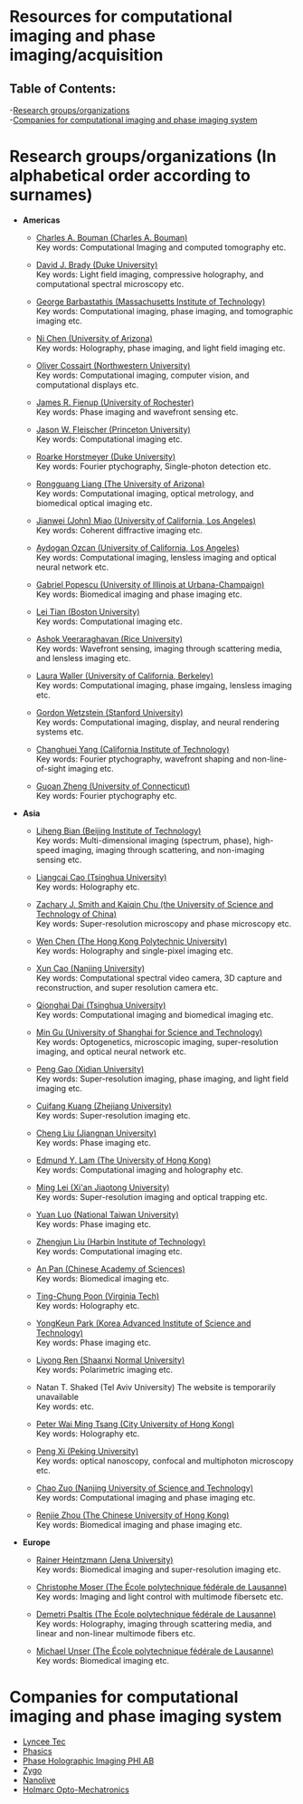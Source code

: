 # Resources for computational imaging and phase imaging/acquisition

## Table of Contents:
-[Research groups/organizations](#groups)  
-[Companies for computational imaging and phase imaging system](#companies)

<a name="groups"></a>
# Research groups/organizations (In alphabetical order according to surnames)
    
- **Americas**
    - [Charles A. Bouman (Charles A. Bouman)](https://engineering.purdue.edu/~bouman/)  
    Key words: Computational Imaging and computed tomography etc.
    
    - [David J. Brady (Duke University)](https://disp.duke.edu/)  
    Key words: Light field imaging, compressive holography, and computational spectral microscopy etc.
    
    - [George Barbastathis (Massachusetts Institute of Technology)](http://optics.mit.edu/)  
    Key words: Computational imaging, phase imaging, and tomographic imaging etc.
    
    - [Ni Chen (University of Arizona)](http://intelligentoptics.org/)  
    Key words: Holography, phase imaging, and light field imaging etc.
    
    - [Oliver Cossairt (Northwestern University)](https://compphotolab.northwestern.edu/)  
    Key words: Computational imaging, computer vision, and computational displays etc.
    
    - [James R. Fienup (University of Rochester)](https://labsites.rochester.edu/fienup/)  
    Key words: Phase imaging and wavefront sensing etc.
    
    - [Jason W. Fleischer (Princeton University)](https://www.princeton.edu/~jasonf/)  
    Key words: Computational imaging etc.
    
    - [Roarke Horstmeyer (Duke University)](http://horstmeyer.pratt.duke.edu/)  
    Key words: Fourier ptychography, Single-photon detection etc.
    
    - [Rongguang Liang (The University of Arizona)](https://wp.optics.arizona.edu/ualiangaol/)  
    Key words: Computational imaging, optical metrology, and biomedical optical imaging etc.
    
    - [Jianwei (John) Miao (University of California, Los Angeles)](https://www.physics.ucla.edu/research/imaging/)  
    Key words: Coherent diffractive imaging etc.
    
    - [Aydogan Ozcan (University of California, Los Angeles)](https://research.seas.ucla.edu/ozcan/)  
    Key words: Computational imaging, lensless imaging and optical neural network etc.
    
    - [Gabriel Popescu (University of Illinois at Urbana-Champaign)](https://light.ece.illinois.edu/)  
    Key words: Biomedical imaging and phase imaging etc.
    
    - [Lei Tian (Boston University)](https://sites.bu.edu/tianlab/)  
    Key words: Computational imaging etc.
    
    - [Ashok Veeraraghavan (Rice University)](https://www.computationalimaging.org/)  
    Key words: Wavefront sensing, imaging through scattering media, and lensless imaging etc.
    
    - [Laura Waller (University of California, Berkeley)](https://www.laurawaller.com/)  
    Key words: Computational imaging, phase imgaing, lensless imaging etc.
    
    - [Gordon Wetzstein (Stanford University)](https://www.computationalimaging.org/)  
    Key words: Computational imaging, display, and neural rendering systems etc.
    
    - [Changhuei Yang (California Institute of Technology)](https://biophot.caltech.edu/)  
    Key words: Fourier ptychography, wavefront shaping and non-line-of-sight imaging etc.
    
    - [Guoan Zheng (University of Connecticut)](https://smartimaging.uconn.edu/)  
    Key words: Fourier ptychography etc.
    
- **Asia**
    - [Liheng Bian (Beijing Institute of Technology)](https://bianlab.github.io/)  
    Key words: Multi-dimensional imaging (spectrum, phase), high-speed imaging, imaging through scattering, and non-imaging sensing etc.
    
    - [Liangcai Cao (Tsinghua University)](http://www.holoddd.com/)  
    Key words: Holography etc.
    
    - [Zachary J. Smith and Kaiqin Chu (the University of Science and Technology of China)](http://staff.ustc.edu.cn/)  
    Key words: Super-resolution microscopy and phase microscopy etc.
    
    - [Wen Chen (The Hong Kong Polytechnic University)](https://www.eie.polyu.edu.hk/~wenchen/)  
    Key words: Holography and single-pixel imaging etc.
    
    - [Xun Cao (Nanjing University)](https://cite.nju.edu.cn/)  
    Key words: Computational spectral video camera, 3D capture and reconstruction, and super resolution camera etc.
    
    - [Qionghai Dai (Tsinghua University)](http://media.au.tsinghua.edu.cn/)  
    Key words: Computational imaging and biomedical imaging etc.
    
    - [Min Gu (University of Shanghai for Science and Technology)](http://cain.usst.edu.cn/)  
    Key words: Optogenetics, microscopic imaging, super-resolution imaging, and optical neural network etc.
    
    - [Peng Gao (Xidian University)](https://faculty.xidian.edu.cn/GP3/zh_CN/index.htm)  
    Key words: Super-resolution imaging, phase imaging, and light field imaging etc.
    
    - [Cuifang Kuang (Zhejiang University)](https://person.zju.edu.cn/cfkuang#0)  
    Key words:  Super-resolution imaging etc.
    
    - [Cheng Liu (Jiangnan University)](http://science.jiangnan.edu.cn/content_js.jsp?urltype=news.NewsContentUrl&wbtreeid=1034&wbnewsid=5799)  
    Key words:  Phase imaging etc.
    
    - [Edmund Y. Lam (The University of Hong Kong)](https://www.eee.hku.hk/~elam/)  
    Key words:  Computational imaging and holography etc.  
    
    - [Ming Lei (Xi'an Jiaotong University)](http://www.opticaltweezers.net/)  
    Key words: Super-resolution imaging and optical trapping etc.  
    
    - [Yuan Luo (National Taiwan University)](https://optics.mc.ntu.edu.tw/)  
    Key words: Phase imaging etc.
    
    - [Zhengjun Liu (Harbin Institute of Technology)](http://homepage.hit.edu.cn/liuzhengjun)  
    Key words:  Computational imaging etc.
    
    - [An Pan (Chinese Academy of Sciences)](https://www.sites.google.com/site/dranpanblog/)  
    Key words:  Biomedical imaging etc.
    
    - [Ting-Chung Poon (Virginia Tech)](https://sites.google.com/vt.edu/oshandholographiclab/home/)  
    Key words: Holography etc.
    
    - [YongKeun Park (Korea Advanced Institute of Science and Technology)](https://bmokaist.wordpress.com/)  
    Key words: Phase imaging etc.
    
    - [Liyong Ren (Shaanxi Normal University)](http://aoi.snnu.edu.cn/)  
    Key words: Polarimetric imaging etc.
    
    - Natan T. Shaked (Tel Aviv University) The website is temporarily unavailable  
    Key words:  etc.
    
    - [Peter Wai Ming Tsang (City University of Hong Kong)](https://scholars.cityu.edu.hk/en/persons/wai-ming-peter-tsang(892d3f89-71e1-4348-9bd0-c27f242c0d00).html)  
    Key words: Holography etc.
    
    - [Peng Xi (Peking University)](https://www.xipenglab.com/)  
    Key words: optical nanoscopy, confocal and multiphoton microscopy etc.
    
    - [Chao Zuo (Nanjing University of Science and Technology‍)](https://www.scilaboratory.com/)  
    Key words: Computational imaging and phase imaging etc.
    
    - [Renjie Zhou (The Chinese University of Hong Kong)](https://www.renjiezhou.com/)  
    Key words: Biomedical imaging and phase imaging etc.
    
- **Europe**
    - [Rainer Heintzmann (Jena University)](https://sites.google.com/site/nanoimagingproject/)  
    Key words:  Biomedical imaging and super-resolution imaging etc.
    
    - [Christophe Moser (The École polytechnique fédérale de Lausanne)](https://www.epfl.ch/labs/lapd/)  
    Key words:  Imaging and light control with multimode fibersetc etc.
    
    - [Demetri Psaltis (The École polytechnique fédérale de Lausanne)](https://www.epfl.ch/labs/lo/)  
    Key words: Holography, imaging through scattering media, and linear and non-linear multimode fibers etc.
    
    - [Michael Unser (The École polytechnique fédérale de Lausanne)](http://bigwww.epfl.ch/)  
    Key words: Biomedical imaging etc.

<a name="companies"></a>
# Companies for computational imaging and phase imaging system
    
- [Lyncee Tec](https://www.lynceetec.com/)
- [Phasics](https://www.phasics.com/)
- [Phase Holographic Imaging PHI AB](https://phiab.com/)  
- [Zygo](https://www.zygo.com/)
- [Nanolive](https://www.nanolive.ch/)
- [Holmarc Opto-Mechatronics](https://holmarc.com/)
    
